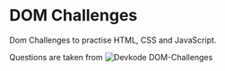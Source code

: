# DOM Challenges

Dom Challenges to practise HTML, CSS and JavaScript.

Questions are taken from ![Devkode DOM-Challenges](https://github.com/devkodeio/the-dom-challenge)
